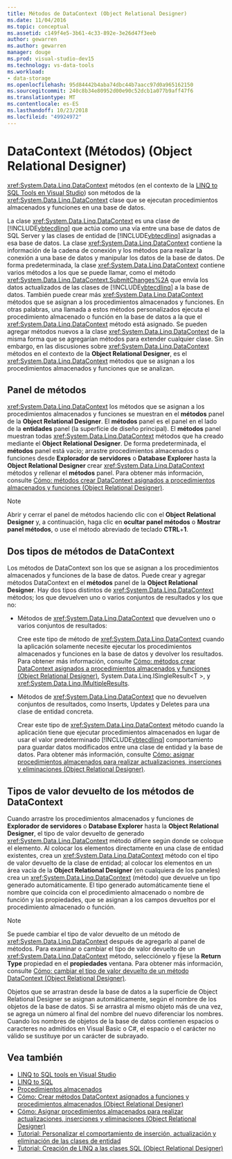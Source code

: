```yaml
---
title: Métodos de DataContext (Object Relational Designer)
ms.date: 11/04/2016
ms.topic: conceptual
ms.assetid: c149f4e5-3b61-4c33-892e-3e26d47f3eeb
author: gewarren
ms.author: gewarren
manager: douge
ms.prod: visual-studio-dev15
ms.technology: vs-data-tools
ms.workload:
- data-storage
ms.openlocfilehash: 95d84442b4aba74dbc44b7aacc97d0a965162150
ms.sourcegitcommit: 240c8b34e80952d00e90c52dcb1a077b9aff47f6
ms.translationtype: MT
ms.contentlocale: es-ES
ms.lasthandoff: 10/23/2018
ms.locfileid: "49924972"
---
```

# <a name="datacontext-methods-or-designer"></a>DataContext (Métodos) (Object Relational Designer)

<xref:System.Data.Linq.DataContext> métodos (en el contexto de la [LINQ to SQL Tools en Visual Studio](../data-tools/linq-to-sql-tools-in-visual-studio2.md)) son métodos de la <xref:System.Data.Linq.DataContext> clase que se ejecutan procedimientos almacenados y funciones en una base de datos.

La clase <xref:System.Data.Linq.DataContext> es una clase de [!INCLUDE[vbtecdlinq](../data-tools/includes/vbtecdlinq_md.md)] que actúa como una vía entre una base de datos de SQL Server y las clases de entidad de [!INCLUDE[vbtecdlinq](../data-tools/includes/vbtecdlinq_md.md)] asignadas a esa base de datos. La clase <xref:System.Data.Linq.DataContext> contiene la información de la cadena de conexión y los métodos para realizar la conexión a una base de datos y manipular los datos de la base de datos. De forma predeterminada, la clase <xref:System.Data.Linq.DataContext> contiene varios métodos a los que se puede llamar, como el método <xref:System.Data.Linq.DataContext.SubmitChanges%2A> que envía los datos actualizados de las clases de [!INCLUDE[vbtecdlinq](../data-tools/includes/vbtecdlinq_md.md)] a la base de datos. También puede crear más <xref:System.Data.Linq.DataContext> métodos que se asignan a los procedimientos almacenados y funciones. En otras palabras, una llamada a estos métodos personalizados ejecuta el procedimiento almacenado o función en la base de datos a la que el <xref:System.Data.Linq.DataContext> método está asignado. Se pueden agregar métodos nuevos a la clase <xref:System.Data.Linq.DataContext> de la misma forma que se agregarían métodos para extender cualquier clase. Sin embargo, en las discusiones sobre <xref:System.Data.Linq.DataContext> métodos en el contexto de la **Object Relational Designer**, es el <xref:System.Data.Linq.DataContext> métodos que se asignan a los procedimientos almacenados y funciones que se analizan.

## <a name="methods-pane"></a>Panel de métodos

<xref:System.Data.Linq.DataContext> los métodos que se asignan a los procedimientos almacenados y funciones se muestran en el **métodos** panel de la **Object Relational Designer**. El **métodos** panel es el panel en el lado de la **entidades** panel (la superficie de diseño principal). El **métodos** panel muestran todas <xref:System.Data.Linq.DataContext> métodos que ha creado mediante el **Object Relational Designer**. De forma predeterminada, el **métodos** panel está vacío; arrastre procedimientos almacenados o funciones desde **Explorador de servidores** o **Database Explorer** hasta la **Object Relational Designer**  crear <xref:System.Data.Linq.DataContext> métodos y rellenar el **métodos** panel. Para obtener más información, consulte [Cómo: métodos crear DataContext asignados a procedimientos almacenados y funciones (Object Relational Designer)](../data-tools/how-to-create-datacontext-methods-mapped-to-stored-procedures-and-functions-o-r-designer.md).

> [!NOTE]
> Abrir y cerrar el panel de métodos haciendo clic con el **Object Relational Designer** y, a continuación, haga clic en **ocultar panel métodos** o **Mostrar panel métodos**, o use el método abreviado de teclado  **CTRL**+**1**.

## <a name="two-types-of-datacontext-methods"></a>Dos tipos de métodos de DataContext

Los métodos de DataContext son los que se asignan a los procedimientos almacenados y funciones de la base de datos. Puede crear y agregar métodos DataContext en el **métodos** panel de la **Object Relational Designer**. Hay dos tipos distintos de <xref:System.Data.Linq.DataContext> métodos; los que devuelven uno o varios conjuntos de resultados y los que no:

- Métodos de <xref:System.Data.Linq.DataContext> que devuelven uno o varios conjuntos de resultados:

   Cree este tipo de método de <xref:System.Data.Linq.DataContext> cuando la aplicación solamente necesite ejecutar los procedimientos almacenados y funciones en la base de datos y devolver los resultados. Para obtener más información, consulte [Cómo: métodos crear DataContext asignados a procedimientos almacenados y funciones (Object Relational Designer)](../data-tools/how-to-create-datacontext-methods-mapped-to-stored-procedures-and-functions-o-r-designer.md), System.Data.Linq.ISingleResult\<T >, y <xref:System.Data.Linq.IMultipleResults>.

- Métodos de <xref:System.Data.Linq.DataContext> que no devuelven conjuntos de resultados, como Inserts, Updates y Deletes para una clase de entidad concreta.

   Crear este tipo de <xref:System.Data.Linq.DataContext> método cuando la aplicación tiene que ejecutar procedimientos almacenados en lugar de usar el valor predeterminado [!INCLUDE[vbtecdlinq](../data-tools/includes/vbtecdlinq_md.md)] comportamiento para guardar datos modificados entre una clase de entidad y la base de datos. Para obtener más información, consulte [Cómo: asignar procedimientos almacenados para realizar actualizaciones, inserciones y eliminaciones (Object Relational Designer)](../data-tools/how-to-assign-stored-procedures-to-perform-updates-inserts-and-deletes-o-r-designer.md).

## <a name="return-types-of-datacontext-methods"></a>Tipos de valor devuelto de los métodos de DataContext

Cuando arrastre los procedimientos almacenados y funciones de **Explorador de servidores** o **Database Explorer** hasta la **Object Relational Designer**, el tipo de valor devuelto de generado <xref:System.Data.Linq.DataContext> método difiere según donde se coloque el elemento. Al colocar los elementos directamente en una clase de entidad existentes, crea un <xref:System.Data.Linq.DataContext> método con el tipo de valor devuelto de la clase de entidad; al colocar los elementos en un área vacía de la **Object Relational Designer** (en cualquiera de los paneles) crea un <xref:System.Data.Linq.DataContext> (método) que devuelve un tipo generado automáticamente. El tipo generado automáticamente tiene el nombre que coincida con el procedimiento almacenado o nombre de función y las propiedades, que se asignan a los campos devueltos por el procedimiento almacenado o función.

> [!NOTE]
> Se puede cambiar el tipo de valor devuelto de un método de <xref:System.Data.Linq.DataContext> después de agregarlo al panel de métodos. Para examinar o cambiar el tipo de valor devuelto de un <xref:System.Data.Linq.DataContext> método, selecciónelo y fíjese la **Return Type** propiedad en el **propiedades** ventana. Para obtener más información, consulte [Cómo: cambiar el tipo de valor devuelto de un método DataContext (Object Relational Designer)](../data-tools/how-to-change-the-return-type-of-a-datacontext-method-o-r-designer.md).

Objetos que se arrastran desde la base de datos a la superficie de Object Relational Designer se asignan automáticamente, según el nombre de los objetos de la base de datos. Si se arrastra al mismo objeto más de una vez, se agrega un número al final del nombre del nuevo diferenciar los nombres. Cuando los nombres de objetos de la base de datos contienen espacios o caracteres no admitidos en Visual Basic o C#, el espacio o el carácter no válido se sustituye por un carácter de subrayado.

## <a name="see-also"></a>Vea también

- [LINQ to SQL tools en Visual Studio](../data-tools/linq-to-sql-tools-in-visual-studio2.md)
- [LINQ to SQL](/dotnet/framework/data/adonet/sql/linq/index)
- [Procedimientos almacenados](/dotnet/framework/data/adonet/sql/linq/stored-procedures)
- [Cómo: Crear métodos DataContext asignados a funciones y procedimientos almacenados (Object Relational Designer)](../data-tools/how-to-create-datacontext-methods-mapped-to-stored-procedures-and-functions-o-r-designer.md)
- [Cómo: Asignar procedimientos almacenados para realizar actualizaciones, inserciones y eliminaciones (Object Relational Designer)](../data-tools/how-to-assign-stored-procedures-to-perform-updates-inserts-and-deletes-o-r-designer.md)
- [Tutorial: Personalizar el comportamiento de inserción, actualización y eliminación de las clases de entidad](../data-tools/walkthrough-customizing-the-insert-update-and-delete-behavior-of-entity-classes.md)
- [Tutorial: Creación de LINQ a las clases SQL (Object Relational Designer)](how-to-create-linq-to-sql-classes-mapped-to-tables-and-views-o-r-designer.md)